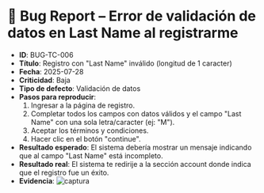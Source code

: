 # 🐞 Bug Report – Error de validación de datos en Last Name al registrarme

- **ID**: BUG-TC-006
- **Título**: Registro con "Last Name" inválido (longitud de 1 caracter)
- **Fecha**: 2025-07-28
- **Criticidad**: Baja
- **Tipo de defecto**: Validación de datos
- **Pasos para reproducir**:
  1. Ingresar a la página de registro.
  2. Completar todos los campos con datos válidos y el campo "Last Name" con una sola letra/caracter (ej: "M").
  3. Aceptar los términos y condiciones.
  4. Hacer clic en el botón "continue".
- **Resultado esperado**: El sistema debería mostrar un mensaje indicando que al campo "Last Name" está incompleto.
- **Resultado real**: El sistema te redirije a la sección account donde indica que el registro fue un éxito.
- **Evidencia**: ![captura](../evidencias/captura-apellido-invalido.png.png)